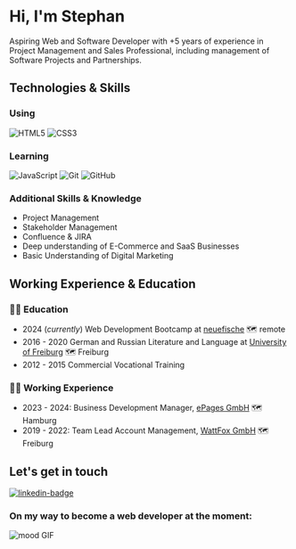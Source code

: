 # Hi, I'm Stephan

Aspiring Web and Software Developer with +5 years of experience in Project Management and Sales Professional, including management of Software Projects and Partnerships.

## Technologies & Skills

### Using

![HTML5](https://img.shields.io/badge/-HTML5-black?style=flat-square&logo=html5) ![CSS3](https://img.shields.io/badge/-CSS3-black?style=flat-square&logo=css3)

### Learning

![JavaScript](https://img.shields.io/badge/-JavaScript-black?style=flat-square&logo=javascript) ![Git](https://img.shields.io/badge/-Git-black?style=flat-square&logo=git) ![GitHub](https://img.shields.io/badge/-GitHub-181717?style=flat-square&logo=github)

### Additional Skills & Knowledge

- Project Management
- Stakeholder Management
- Confluence & JIRA
- Deep understanding of E-Commerce and SaaS Businesses
- Basic Understanding of Digital Marketing

## Working Experience & Education

### 👨‍🎓 Education

- 2024 (*currently*) Web Development Bootcamp at [neuefische](https://www.neuefische.de/) 🗺️ remote
- 2016 - 2020 German and Russian Literature and Language at [University of Freiburg](https://uni-freiburg.de/) 🗺️ Freiburg
- 2012 - 2015 Commercial Vocational Training


### 🧑‍💼 Working Experience

- 2023 - 2024: Business Development Manager, [ePages GmbH](https://epages.com/de/) 🗺️ Hamburg
- 2019 - 2022: Team Lead Account Management, [WattFox GmbH](https://www.wattfox.de/) 🗺️ Freiburg


## Let's get in touch

<div>
  <a href="https://www.linkedin.com/in/stephan-model-53b46b182/">
    <img src="https://img.shields.io/badge/LinkedIn-blue?style=for-the-badge&logo=linkedin&logoColor=white" alt="linkedin-badge"></img>
  </a>
</div>

### On my way to become a web developer at the moment:

![mood GIF](https://i.giphy.com/media/v1.Y2lkPTc5MGI3NjExa21zazJkeHNvZ3hkNzA1NHRiaDY1b3N5aWhpdHZ2NTJ4cm82YjdpYSZlcD12MV9pbnRlcm5hbF9naWZfYnlfaWQmY3Q9Zw/wwg1suUiTbCY8H8vIA/giphy-downsized-large.gif)
